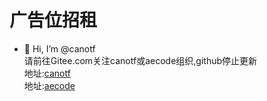 # 广告位招租
- 👋 Hi, I’m @canotf  
请前往Gitee.com关注canotf或aecode组织,github停止更新  
地址:[canotf](https://gitee.com/canotf)  
地址:[aecode](https://gitee.com/aecode)

